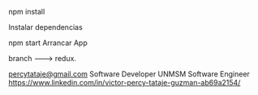 npm install

Instalar dependencias

npm start
Arrancar App


branch ---> redux.


percytataje@gmail.com Software Developer UNMSM Software Engineer https://www.linkedin.com/in/victor-percy-tataje-guzman-ab69a2154/
